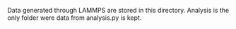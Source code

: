 Data generated through LAMMPS are stored in this directory. Analysis is the only folder were data from analysis.py is kept.
